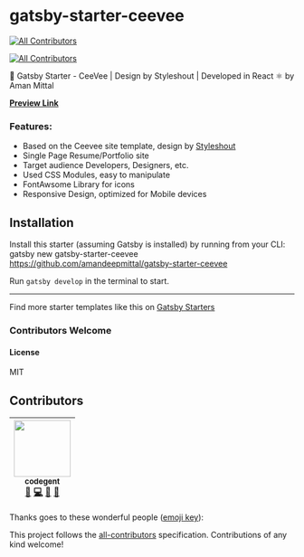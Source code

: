 # gatsby-starter-ceevee

[![All Contributors](https://img.shields.io/badge/all_contributors-1-orange.svg?style=flat-square)](#contributors)

[![All Contributors](https://img.shields.io/badge/all_contributors-1-orange.svg?style=flat-square)](#contributors)

🚀 Gatsby Starter - CeeVee | Design by Styleshout | Developed in React ⚛️ by Aman Mittal

**[Preview Link](https://gatsby-starter-ceevee.surge.sh)**

### Features:

* Based on the Ceevee site template, design by [Styleshout](https://www.styeshout.com/)
* Single Page Resume/Portfolio site
* Target audience Developers, Designers, etc.
* Used CSS Modules, easy to manipulate
* FontAwsome Library for icons
* Responsive Design, optimized for Mobile devices

## Installation

Install this starter (assuming Gatsby is installed) by running from your CLI: gatsby new gatsby-starter-ceevee https://github.com/amandeepmittal/gatsby-starter-ceevee

Run `gatsby develop` in the terminal to start.

---

Find more starter templates like this on [Gatsby Starters](https://www.gatsbyjs.org/docs/gatsby-starters/)

### Contributors Welcome

#### License

MIT

## Contributors

<!-- ALL-CONTRIBUTORS-LIST:START - Do not remove or modify this section -->
<!-- prettier-ignore -->
| [<img src="https://avatars1.githubusercontent.com/u/7318?v=4" width="100px;"/><br /><sub><b>codegent</b></sub>](http://www.codegent.com)<br />[💬](#question-code "Answering Questions") [💻](https://github.com/amandeepmittal/gatsby-starter-ceevee/commits?author=code "Code") [👀](#review-code "Reviewed Pull Requests") [🐛](https://github.com/amandeepmittal/gatsby-starter-ceevee/issues?q=author%3Acode "Bug reports") |
| :---: |
<!-- ALL-CONTRIBUTORS-LIST:END -->

Thanks goes to these wonderful people ([emoji key](https://github.com/kentcdodds/all-contributors#emoji-key)):

This project follows the [all-contributors](https://github.com/kentcdodds/all-contributors) specification. Contributions of any kind welcome!
